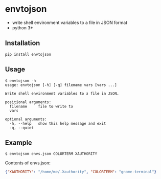 # envtojson
- write shell environment variables to a file in JSON format
- python 3+


## Installation
```Shell
pip install envtojson
```


## Usage
```Shell
$ envtojson -h
usage: envtojson [-h] [-q] filename vars [vars ...]

Write shell environment variables to a file in JSON.

positional arguments:
  filename     file to write to
  vars

optional arguments:
  -h, --help   show this help message and exit
  -q, --quiet
```


## Example
```Shell
$ envtojson envs.json COLORTERM XAUTHORITY
```
Contents of envs.json:
```JSON
{"XAUTHORITY": "/home/me/.Xauthority", "COLORTERM": "gnome-terminal"}
```
